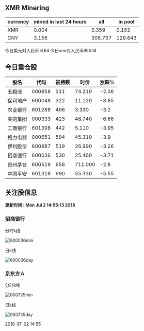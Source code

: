 ## XMR Minering

|currency|mined in last 24 hours|all|in pool|
|---|---|---|---|
|XMR|0.004|0.359|0.152|
|CNY|3.156|306.797|129.643|

今日美元对人民币 6.64	今日xmr对人民币855.14


## 今日重仓股 

|股名|代码|被持数|时价|涨跌%|
|---|---|---|---|---|
|五粮液|000858|311|74.210|-2.36|
|保利地产|600048|322|11.120|-8.85|
|农业银行|601288|406|3.330|-3.2|
|美的集团|000333|423|48.740|-6.66|
|工商银行|601398|442|5.110|-3.95|
|格力电器|000651|504|45.310|-3.9|
|伊利股份|600887|519|26.990|-3.26|
|招商银行|600036|530|25.460|-3.71|
|贵州茅台|600519|658|711.000|-2.8|
|中国平安|601318|690|55.330|-5.55|

## 关注股信息
**更新时间 : Mon Jul  2 14:55:13 2018**
### 招商银行 
分时k线

![600036min](http://image.sinajs.cn/newchart/min/n/sh600036.gif)

日k线

![600036day](http://image.sinajs.cn/newchart/daily/n/sh600036.gif)

### 京东方Ａ 
分时k线

![000725min](http://image.sinajs.cn/newchart/min/n/sz000725.gif)

日k线

![000725day](http://image.sinajs.cn/newchart/daily/n/sz000725.gif)

2018-07-02 14:55